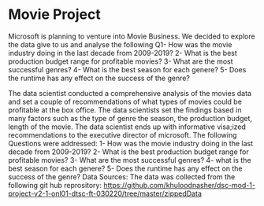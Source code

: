 # Movie Project
Microsoft is planning to venture into Movie Business. 
We decided to explore the data give to us and analyse the following
Q1- How was the movie industry doing in the last decade from 2009-2019?
2- What is the  best production budget range for profitable movies?
3- What are the most successful genres?
4- What is the best season for each genere?
5- Does the runtime has any effect on  the success of the genre?

The data scientist conducted a comprehensive analysis of the movies data and set a couple of recommendations of what types of movies could be profitable at the box office. The data scientists set the findings based in many factors such as the type of genre the season, the production budget,  length of the movie. The data scientist ends up with  informative visa;ized recommendations to the executive director of microsoft.
The following Questions were addressed: 
1- How was the movie industry doing in the last decade from 2009-2019?
2- What is the  best production budget range for profitable movies?
3- What are the most successful genres?
4- what is the best season for each genere?
5- Does the runtime has any effect on  the success of the genre?
Data Sources: 
The data was collected from the following git hub reprository:
https://github.com/khuloodnasher/dsc-mod-1-project-v2-1-onl01-dtsc-ft-030220/tree/master/zippedData
